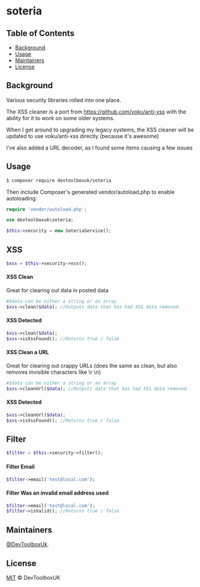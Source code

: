 # soteria

## Table of Contents

- [Background](#Background)
- [Usage](#Usage)
- [Maintainers](#Maintainers)
- [License](#License)

## Background

Various security libraries rolled into one place.

The XSS cleaner is a port from  https://github.com/voku/anti-xss with the ability for it to work on some older systems.

When I get around to upgrading my legacy systems, the XSS cleaner will be updated to use voku/anti-xss directly (because it's awesome)

I've also added a URL decoder, as I found some items causing a few issues

## Usage

```sh
$ composer require devtoolboxuk/soteria
```

Then include Composer's generated vendor/autoload.php to enable autoloading:

```php
require 'vendor/autoload.php';
```

```php
use devtoolboxuk\soteria;

$this->security = new SoteriaService();
```


## XSS
```php
$xss = $this->security->xss();
```

#### XSS Clean

Great for clearing out data in posted data

 ```php
#$data can be either a string or an array
$xss->clean($data); //Outputs data that has had XSS data removed.
```

#### XSS Detected
```php
$xss->clean($data);
$xss->isXssFound(); //Returns true / false
```

#### XSS Clean a URL

Great for clearing out crappy URLs (does the same as clean, but also removes invisible characters like \r \n)

```php
#$data can be either a string or an array
$xss->cleanUrl($data); //Outputs data that has had XSS data removed.
```

#### XSS Detected
```php
$xss->cleanUrl($data);
$xss->isXssFound(); //Returns true / false
```

## Filter
```php
$filter = $this->security->filter();
```

#### Filter Email
 ```php
$filter->email('test@local.com');
```

#### Filter Was an invalid email address used
```php
$filter->email('test@local.com');
$filter->isValid(); //Returns true / false
```


## Maintainers

[@DevToolboxUk](https://github.com/DevToolBoxUk).


## License

[MIT](LICENSE) © DevToolboxUK